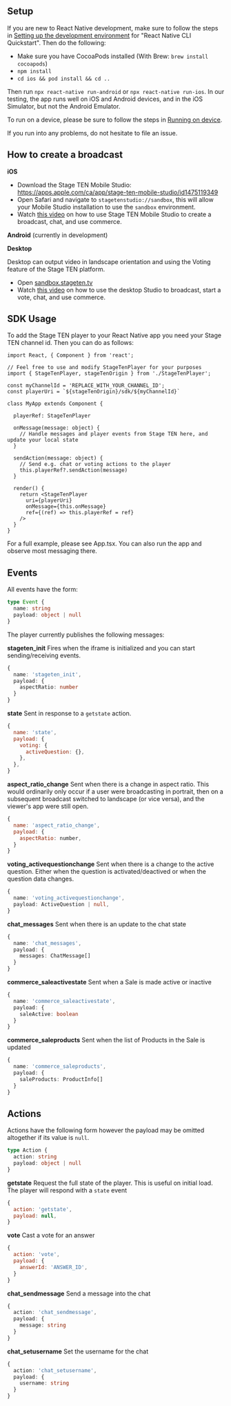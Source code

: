 ## Setup
If you are new to React Native development, make sure to follow the steps in [Setting up the development environment](https://reactnative.dev/docs/environment-setup) for "React Native CLI Quickstart". Then do the following:

* Make sure you have CocoaPods installed (With Brew: `brew install cocoapods`)
* `npm install`
* `cd ios && pod install && cd ..`

Then run `npx react-native run-android` or `npx react-native run-ios`. In our testing, the app runs well on iOS and Android devices, and in the iOS Simulator, but not the Android Emulator.

To run on a device, please be sure to follow the steps in [Running on device](https://reactnative.dev/docs/running-on-device).

If you run into any problems, do not hesitate to file an issue.

## How to create a broadcast
**iOS**

* Download the Stage TEN Mobile Studio: https://apps.apple.com/ca/app/stage-ten-mobile-studio/id1475119349
* Open Safari and navigate to `stagetenstudio://sandbox`, this will allow your Mobile Studio installation to use the `sandbox` environment.
* Watch [this video](https://stageten-asset-samples.s3.amazonaws.com/sdk/hls/index.html) on how to use Stage TEN Mobile Studio to create a broadcast, chat, and use commerce.

**Android**
(currently in development)

**Desktop**

Desktop can output video in landscape orientation and using the Voting feature of the Stage TEN platform.

* Open [sandbox.stageten.tv](https://sandbox.stageten.tv)
* Watch [this video](https://stageten-asset-samples.s3.amazonaws.com/desktop-studio/hls/index.html) on how to use the desktop Studio to broadcast, start a vote, chat, and use commerce.
## SDK Usage
To add the Stage TEN player to your React Native app you need your Stage TEN channel id. Then you can do as follows:

```tsx
import React, { Component } from 'react';

// Feel free to use and modify StageTenPlayer for your purposes
import { StageTenPlayer, stageTenOrigin } from './StageTenPlayer';

const myChannelId = 'REPLACE_WITH_YOUR_CHANNEL_ID';
const playerUri = `${stageTenOrigin}/sdk/${myChannelId}`

class MyApp extends Component {

  playerRef: StageTenPlayer

  onMessage(message: object) {
    // Handle messages and player events from Stage TEN here, and update your local state
  }

  sendAction(message: object) {
    // Send e.g. chat or voting actions to the player
    this.playerRef?.sendAction(message)
  }

  render() {
    return <StageTenPlayer
      uri={playerUri}
      onMessage={this.onMessage}
      ref={(ref) => this.playerRef = ref}
    />
  }
}
```

For a full example, please see App.tsx. You can also run the app and observe most messaging there.

## Events
All events have the form:
```ts
type Event {
  name: string
  payload: object | null
}
```

The player currently publishes the following messages:

**stageten_init**
Fires when the iframe is initialized and you can start sending/receiving events.

```ts
{
  name: 'stageten_init',
  payload: {
    aspectRatio: number
  }
}
```

**state**
Sent in response to a `getstate` action.

```js
{
  name: 'state',
  payload: {
    voting: {
      activeQuestion: {},
    },
  },
}
```

**aspect_ratio_change**
Sent when there is a change in aspect ratio. This would ordinarily only occur if a user were broadcasting in portrait, then on a subsequent broadcast switched to landscape (or vice versa), and the viewer's app were still open.
```js
{
  name: 'aspect_ratio_change',
  payload: {
    aspectRatio: number,
  }
}
```

**voting_activequestionchange**
Sent when there is a change to the active question. Either when the question is activated/deactived or when the question data changes.

```ts
{
  name: 'voting_activequestionchange',
  payload: ActiveQuestion | null,
}
```

**chat_messages**
Sent when there is an update to the chat state

```ts
{
  name: 'chat_messages',
  payload: {
    messages: ChatMessage[]
  }
}
```

**commerce_saleactivestate**
Sent when a Sale is made active or inactive

```ts
{
  name: 'commerce_saleactivestate',
  payload: {
    saleActive: boolean
  }
}
```

**commerce_saleproducts**
Sent when the list of Products in the Sale is updated

```ts
{
  name: 'commerce_saleproducts',
  payload: {
    saleProducts: ProductInfo[]
  }
}
```

## Actions
Actions have the following form however the payload may be omitted altogether if its value is `null`.

```ts
type Action {
  action: string
  payload: object | null
}
```

**getstate**
Request the full state of the player. This is useful on initial load. The player will respond with a `state` event

```js
{
  action: 'getstate',
  payload: null,
}
```

**vote**
Cast a vote for an answer

```js
{
  action: 'vote',
  payload: {
    answerId: 'ANSWER_ID',
  }
}
```

**chat_sendmessage**
Send a message into the chat

```ts
{
  action: 'chat_sendmessage',
  payload: {
    message: string
  }
}
```

**chat_setusername**
Set the username for the chat
```ts
{
  action: 'chat_setusername',
  payload: {
    username: string
  }
}
```